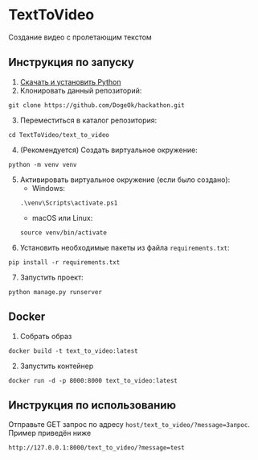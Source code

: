 # TextToVideo
 
Создание видео с пролетающим текстом

## Инструкция по запуску
1. [Скачать и установить Python](https://www.python.org/downloads/)
2. Клонировать данный репозиторий:
```
git clone https://github.com/DogeOk/hackathon.git
```
3. Переместиться в каталог репозитория:
```
cd TextToVideo/text_to_video
```
4. (Рекомендуется) Создать виртуальное окружение:
```
python -m venv venv
```
5. Активировать виртуальное окружение (если было создано):
   + Windows:
   ```
   .\venv\Scripts\activate.ps1
   ```
   + macOS или Linux:
   ```
   source venv/bin/activate
   ```
6. Установить необходимые пакеты из файла `requirements.txt`:
```
pip install -r requirements.txt
```
7. Запустить проект:
```
python manage.py runserver
```
## Docker
1. Собрать образ
```
docker build -t text_to_video:latest 
```
2. Запустить контейнер
```
docker run -d -p 8000:8000 text_to_video:latest
```
## Инструкция по использованию
Отправьте GET запрос по адресу `host/text_to_video/?message=Запрос`. Пример приведён ниже
```
http://127.0.0.1:8000/text_to_video/?message=test
```
